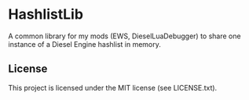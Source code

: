 # HashlistLib
A common library for my mods (EWS, DieselLuaDebugger) to share one instance of a Diesel Engine hashlist in memory.

## License
This project is licensed under the MIT license (see LICENSE.txt).
